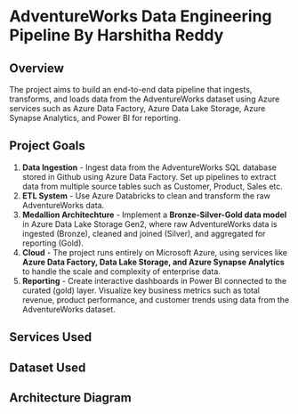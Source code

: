 #  AdventureWorks Data Engineering Pipeline By Harshitha Reddy



##  Overview

The project aims to build an end-to-end data pipeline that ingests, transforms, and loads data from the AdventureWorks dataset using Azure services such as Azure Data Factory, Azure Data Lake Storage, Azure Synapse Analytics, and Power BI for reporting.


## Project Goals

1. **Data Ingestion** - Ingest data from the AdventureWorks SQL database stored in Github using Azure Data Factory. Set up pipelines to extract data from multiple source tables such as Customer, Product, Sales etc.
2. **ETL System** - Use Azure Databricks to clean and transform the raw AdventureWorks data.
3. **Medallion Architechture** - Implement a **Bronze-Silver-Gold data model** in Azure Data Lake Storage Gen2, where raw AdventureWorks data is ingested (Bronze), cleaned and joined (Silver), and aggregated for reporting (Gold).
4. **Cloud** - The project runs entirely on Microsoft Azure, using services like **Azure Data Factory, Data Lake Storage, and Azure Synapse Analytics** to handle the scale and complexity of enterprise data.
5. **Reporting** - Create interactive dashboards in Power BI connected to the curated (gold) layer. Visualize key business metrics such as total revenue, product performance, and customer trends using data from the AdventureWorks dataset.


## Services Used



## Dataset Used



##  Architecture Diagram











